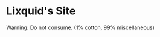 # Lixquid's Site

Warning: Do not consume. (1% cotton, 99% miscellaneous)

<!--
TODO:

- Editor:
    - SVG Edit
    - Markdown writing tools
- Gadget SVG Arc
-->
